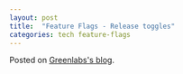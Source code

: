 ```yaml
---
layout: post
title:  "Feature Flags - Release toggles"
categories: tech feature-flags
---
```


Posted on [Greenlabs's blog](https://green-labs.github.io/feature-flags-1).
